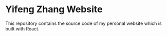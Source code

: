 # Yifeng Zhang Website
This repository contains the source code of my personal website
which is built with React.

